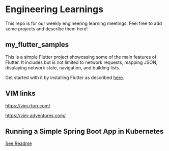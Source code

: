 # Engineering Learnings
This repo is for our weekly engineering learning meetings. Feel free to add some projects and describe them here!

## my_flutter_samples
This is a simple Flutter project showcasing some of the main features of Flutter. It includes but is not limited to network requests, mapping JSON, displaying network state, navigation, and building lists.

Get started with it by installing Flutter as described [here](https://flutter.io/docs/get-started/install).

## VIM links
https://vim.rtorr.com/

https://vim-adventures.com/


## Running a Simple Spring Boot App in Kubernetes
[See Readme](./api/README.md)
